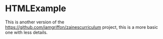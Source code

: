# HTMLExample

This is another version of the https://github.com/iamgriffon/zainescurriculum project, this is a more basic one with less details.
